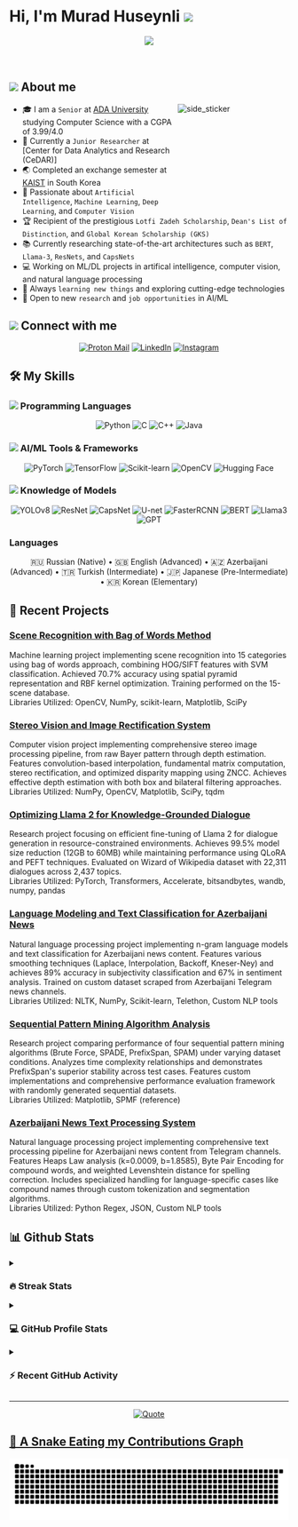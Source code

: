 # Hi, I'm Murad Huseynli <img src="https://media.giphy.com/media/hvRJCLFzcasrR4ia7z/giphy.gif" width="35">

<p align="center">
  <a href="https://github.com/DenverCoder1/readme-typing-svg"><img src="https://readme-typing-svg.herokuapp.com?font=Time+New+Roman&color=%23C8BE25&size=25&center=true&vCenter=true&width=600&height=100&lines=Machine+Learning+Engineer;Computer+Science+Student+@ ADA;Junior+Researcher+@ CeDAR;Exchange+Student+@ KAIST;Deep+Learning+Enthusiast;Always+learning+new+things"></a>
</p>

<br>

## <picture><img src = "https://github.com/7oSkaaa/7oSkaaa/blob/main/Images/about_me.gif?raw=true" width = 50px></picture> About me

<img align="right" width=200px height=200px alt="side_sticker" src="https://media.giphy.com/media/TEnXkcsHrP4YedChhA/giphy.gif" />

- 🎓 I am a `Senior` at [ADA University](https://ada.edu.az) studying Computer Science with a CGPA of 3.99/4.0
- 🔬 Currently a `Junior Researcher` at [Center for Data Analytics and Research (CeDAR)]
- 🌏 Completed an exchange semester at [KAIST](https://www.kaist.ac.kr) in South Korea
- 🤖 Passionate about `Artificial Intelligence`, `Machine Learning`, `Deep Learning`, and `Computer Vision`
- 🏆 Recipient of the prestigious `Lotfi Zadeh Scholarship`, `Dean's List of Distinction`, and `Global Korean Scholarship (GKS)`
- 📚 Currently researching state-of-the-art architectures such as `BERT`, `Llama-3`, `ResNets`, and `CapsNets`
- 💻 Working on ML/DL projects in artifical intelligence, computer vision, and natural language processing
- 🌱 Always `learning new things` and exploring cutting-edge technologies
- 🎯 Open to new `research` and `job opportunities` in AI/ML

## <picture><img src="https://github.com/7oSkaaa/7oSkaaa/blob/main/Images/Connect-with-me.gif?raw=true" width="100px"></picture> Connect with me
<p align="center">
    <a href="mailto:muradhuseynli@proton.me"><img src="https://img.shields.io/badge/protonmail-%238B89CC.svg?style=plastic&logo=protonmail&logoColor=white" alt="Proton Mail"/></a>
    <a href="https://www.linkedin.com/in/Murad-Huseynli"><img src="https://img.shields.io/badge/LinkedIn-0077B5?style=plastic&logo=linkedin&logoColor=white" alt="LinkedIn"/></a>
    <a href="https://www.instagram.com/murad.huseynli23/"><img src="https://img.shields.io/badge/instagram-%23E4405F.svg?style=plastic&logo=instagram&logoColor=white" alt="Instagram"/></a>
</p>

</p>

## 🛠️ My Skills

### <picture><img src = "https://github.com/7oSkaaa/7oSkaaa/blob/main/Images/Programming_Languages.gif?raw=true" width = 50px></picture> Programming Languages

<p align="center">
    <img alt="Python" src="https://img.shields.io/badge/Python%20-%2314354C.svg?style=plastic&logo=python&logoColor=white">
    <img alt="C" src="https://img.shields.io/badge/C%20-%232370ED.svg?style=plastic&logo=c&logoColor=white">
    <img alt="C++" src="https://img.shields.io/badge/C++%20-%2300599C.svg?style=plastic&logo=c%2B%2B&logoColor=white">
    <img alt="Java" src="https://img.shields.io/badge/Java-%23007396.svg?style=plastic&logo=java&logoColor=white">
</p>

### <picture><img src = "https://github.com/7oSkaaa/7oSkaaa/blob/main/Images/Software_Tools.gif?raw=true" width = 50px></picture> AI/ML Tools & Frameworks

<p align="center">
    <img alt="PyTorch" src="https://img.shields.io/badge/PyTorch-%23EE4C2C.svg?style=plastic&logo=pytorch&logoColor=white">
    <img alt="TensorFlow" src="https://img.shields.io/badge/TensorFlow-%23FF6F00.svg?style=plastic&logo=tensorflow&logoColor=white">
    <img alt="Scikit-learn" src="https://img.shields.io/badge/scikit--learn-%23F7931E.svg?style=plastic&logo=scikit-learn&logoColor=white">
    <img alt="OpenCV" src="https://img.shields.io/badge/opencv-%23white.svg?style=plastic&logo=opencv&logoColor=white">
    <img alt="Hugging Face" src="https://img.shields.io/badge/Hugging%20Face-%23FFD21E.svg?style=plastic&logo=huggingface&logoColor=black">
</p>

### <picture><img src = "https://github.com/7oSkaaa/7oSkaaa/blob/main/Images/Knowledge_of_Models.gif?raw=true" width = 50px></picture> Knowledge of Models

<p align="center">
    <img alt="YOLOv8" src="https://img.shields.io/badge/YOLOv8-%23FF6F00.svg?style=plastic&logo=YOLO&logoColor=white">
    <img alt="ResNet" src="https://img.shields.io/badge/ResNet-%23007396.svg?style=plastic&logo=DeepLearning&logoColor=white">
    <img alt="CapsNet" src="https://img.shields.io/badge/CapsNet-%23F7931E.svg?style=plastic&logo=DeepLearning&logoColor=white">
    <img alt="U-net" src="https://img.shields.io/badge/U--net-%23EE4C2C.svg?style=plastic&logo=DeepLearning&logoColor=white">
    <img alt="FasterRCNN" src="https://img.shields.io/badge/FasterRCNN-%2314354C.svg?style=plastic&logo=DeepLearning&logoColor=white">
    <img alt="BERT" src="https://img.shields.io/badge/BERT-%23FFD21E.svg?style=plastic&logo=DeepLearning&logoColor=black">
    <img alt="Llama3" src="https://img.shields.io/badge/Llama3-%23FF6F00.svg?style=plastic&logo=DeepLearning&logoColor=white">
    <img alt="GPT" src="https://img.shields.io/badge/GPT-%23FF6F00.svg?style=plastic&logo=DeepLearning&logoColor=white">
</p>

### Languages

<p align="center">
    🇷🇺 Russian (Native) • 🇬🇧 English (Advanced) • 🇦🇿 Azerbaijani (Advanced) • 
    🇹🇷 Turkish (Intermediate) • 🇯🇵 Japanese (Pre-Intermediate) • 🇰🇷 Korean (Elementary)
</p>


<p>

## 📝 Recent Projects
### [Scene Recognition with Bag of Words Method](https://github.com/Murad-Huseynli/scene_recognition_with_bag_of_words)<br>
Machine learning project implementing scene recognition into 15 categories using bag of words approach, combining HOG/SIFT features with SVM classification. Achieved 70.7% accuracy using spatial pyramid representation and RBF kernel optimization. Training performed on the 15-scene database.<br>
Libraries Utilized: OpenCV, NumPy, scikit-learn, Matplotlib, SciPy

### [Stereo Vision and Image Rectification System](https://github.com/Murad-Huseynli/stereo_vision_image_rectification)<br>
Computer vision project implementing comprehensive stereo image processing pipeline, from raw Bayer pattern through depth estimation. Features convolution-based interpolation, fundamental matrix computation, stereo rectification, and optimized disparity mapping using ZNCC. Achieves effective depth estimation with both box and bilateral filtering approaches.<br>
Libraries Utilized: NumPy, OpenCV, Matplotlib, SciPy, tqdm

### [Optimizing Llama 2 for Knowledge-Grounded Dialogue](https://github.com/Murad-Huseynli/knowledge_grounded_dialogue_system)<br>
Research project focusing on efficient fine-tuning of Llama 2 for dialogue generation in resource-constrained environments. Achieves 99.5% model size reduction (12GB to 60MB) while maintaining performance using QLoRA and PEFT techniques. Evaluated on Wizard of Wikipedia dataset with 22,311 dialogues across 2,437 topics.<br>
Libraries Utilized: PyTorch, Transformers, Accelerate, bitsandbytes, wandb, numpy, pandas

### [Language Modeling and Text Classification for Azerbaijani News](https://github.com/Murad-Huseynli/language_modeling_and_text_classification)<br>
Natural language processing project implementing n-gram language models and text classification for Azerbaijani news content. Features various smoothing techniques (Laplace, Interpolation, Backoff, Kneser-Ney) and achieves 89% accuracy in subjectivity classification and 67% in sentiment analysis. Trained on custom dataset scraped from Azerbaijani Telegram news channels.<br>
Libraries Utilized: NLTK, NumPy, Scikit-learn, Telethon, Custom NLP tools
</p>

### [Sequential Pattern Mining Algorithm Analysis](https://github.com/Murad-Huseynli/sequential_pattern_mining/blob/main/README.md)<br>
Research project comparing performance of four sequential pattern mining algorithms (Brute Force, SPADE, PrefixSpan, SPAM) under varying dataset conditions. Analyzes time complexity relationships and demonstrates PrefixSpan's superior stability across test cases. Features custom implementations and comprehensive performance evaluation framework with randomly generated sequential datasets.<br>
Libraries Utilized: Matplotlib, SPMF (reference)

### [Azerbaijani News Text Processing System](https://github.com/Murad-Huseynli/azerbaijani_nlp_corpus_project)<br>
Natural language processing project implementing comprehensive text processing pipeline for Azerbaijani news content from Telegram channels. Features Heaps Law analysis (k=0.0009, b=1.8585), Byte Pair Encoding for compound words, and weighted Levenshtein distance for spelling correction. Includes specialized handling for language-specific cases like compound names through custom tokenization and segmentation algorithms.<br>
Libraries Utilized: Python Regex, JSON, Custom NLP tools

## 📊 Github Stats

<details><summary><h3>🔥 Streak Stats</h3></summary>

----	

<p align="center"><img src="https://github-readme-streak-stats.herokuapp.com/?user=Murad-Huseynli&theme=tokyonight_duo" alt="Murad-Huseynli" /></p>

</details>

<details><summary><h3>💻 GitHub Profile Stats</h3></summary>

----

<p align="center">
    <a href="https://github.com/anuraghazra/github-readme-stats">
	    <img alt="Murad-Huseynli's Github Stats" src="https://github-readme-stats.vercel.app/api?username=Murad-Huseynli&show_icons=true&count_private=true&locale=en&theme=tokyonight&layout=compact" height="230px"/></a>
	  <img src="https://github-readme-stats.vercel.app/api/top-langs?username=Murad-Huseynli&langs_count=10&show_icons=true&locale=en&theme=tokyonight" alt="Murad-Huseynli" height="230px"/>
<br/>

<b>Note:</b> Top languages is only a metric of the languages my public code consists of and doesn't reflect experience or skill level.
</p>
</details>

<details><summary><h3>⚡ Recent GitHub Activity</h3></summary>

----

[![Murad's github activity graph](https://github-readme-activity-graph.cyclic.app/graph?username=Murad-Huseynli&theme=github)](https://github.com/Murad-Huseynli/github-readme-activity-graph)

</details>

---

<p align = "center">
	<a href="https://github.com/piyushsuthar/github-readme-quotes"> <img alt = "Quote" src="https://quotes-github-readme.vercel.app/api?type=horizontal&theme=tokyonight&animation=grow_out_in&quoteCategory=programming">
</p>

## 🐍 A Snake Eating my Contributions Graph
	
<p align = "center">
	<img src = "https://github.com/7oSkaaa/7oSkaaa/blob/output/github-contribution-grid-snake.svg?" alt = "Snake Game"/>
</p>
